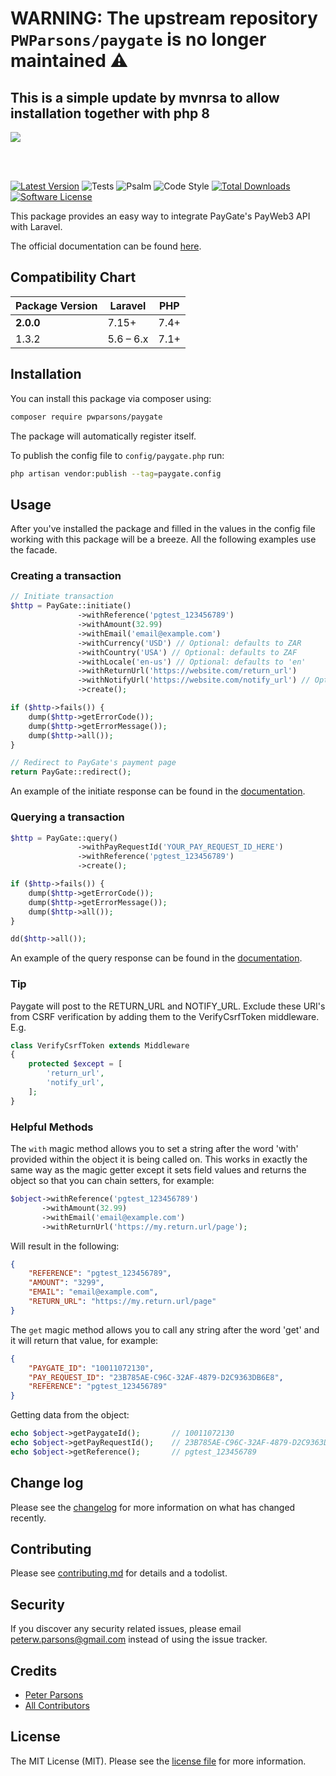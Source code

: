 # WARNING: The upstream repository `PWParsons/paygate` is no longer maintained :warning:

## This is a simple update by mvnrsa to allow installation together with php 8

<img src="https://repository-images.githubusercontent.com/203629326/d9fb0480-add4-11ea-91ec-99a6638a9496">

<br><br>

[![Latest Version](https://img.shields.io/github/release/pwparsons/paygate.svg)](https://github.com/pwparsons/paygate/releases)
![Tests](https://github.com/PWParsons/paygate/workflows/Tests/badge.svg)
![Psalm](https://github.com/PWParsons/paygate/workflows/Psalm/badge.svg)
![Code Style](https://github.com/PWParsons/paygate/workflows/Code%20Style/badge.svg)
[![Total Downloads](https://img.shields.io/packagist/dt/pwparsons/paygate.svg)](https://packagist.org/pwparsons/paygate)
[![Software License](https://img.shields.io/badge/license-MIT-brightgreen.svg)](LICENSE.md)

This package provides an easy way to integrate PayGate's PayWeb3 API with Laravel.

The official documentation can be found [here](http://docs.paygate.co.za/#payweb-3).

 Compatibility Chart
--------------------------------------------------------------------------------

| Package Version | Laravel      | PHP  |
|-----------------|--------------|------|
|    **2.0.0**    | 7.15+        | 7.4+ |
|      1.3.2      | 5.6 – 6.x    | 7.1+ |

## Installation

You can install this package via composer using:

```bash
composer require pwparsons/paygate
```

The package will automatically register itself.

To publish the config file to `config/paygate.php` run:

```bash
php artisan vendor:publish --tag=paygate.config
```

## Usage

After you've installed the package and filled in the values in the config file working with this package will be a breeze. All the following examples use the facade.

### Creating a transaction

```php
// Initiate transaction
$http = PayGate::initiate()
               ->withReference('pgtest_123456789')
               ->withAmount(32.99)
               ->withEmail('email@example.com')
               ->withCurrency('USD') // Optional: defaults to ZAR
               ->withCountry('USA') // Optional: defaults to ZAF
               ->withLocale('en-us') // Optional: defaults to 'en'
               ->withReturnUrl('https://website.com/return_url')
               ->withNotifyUrl('https://website.com/notify_url') // Optional
               ->create();

if ($http->fails()) {
    dump($http->getErrorCode());
    dump($http->getErrorMessage());
    dump($http->all());
}

// Redirect to PayGate's payment page
return PayGate::redirect();
```

An example of the initiate response can be found in the [documentation](http://docs.paygate.co.za/#response).

### Querying a transaction

```php
$http = PayGate::query()
               ->withPayRequestId('YOUR_PAY_REQUEST_ID_HERE')
               ->withReference('pgtest_123456789')
               ->create();

if ($http->fails()) {
    dump($http->getErrorCode());
    dump($http->getErrorMessage());
    dump($http->all());
}

dd($http->all());
```

An example of the query response can be found in the [documentation](http://docs.paygate.co.za/#response-2).

### Tip

Paygate will post to the RETURN_URL and NOTIFY_URL. Exclude these URI's from CSRF verification by adding them to the VerifyCsrfToken middleware. E.g.

```php
class VerifyCsrfToken extends Middleware
{
    protected $except = [
        'return_url',
        'notify_url',
    ];
}
```

### Helpful Methods

The `with` magic method allows you to set a string after the word 'with' provided within the object it is being called on. This works in exactly the same way as the magic getter except it sets field values and returns the object so that you can chain setters, for example:

```php
$object->withReference('pgtest_123456789')
       ->withAmount(32.99)
       ->withEmail('email@example.com')
       ->withReturnUrl('https://my.return.url/page');
```

Will result in the following:

```json
{
    "REFERENCE": "pgtest_123456789",
    "AMOUNT": "3299",
    "EMAIL": "email@example.com",
    "RETURN_URL": "https://my.return.url/page"
}
```

The `get` magic method allows you to call any string after the word 'get' and it will return that value, for example:

```json
{
    "PAYGATE_ID": "10011072130",
    "PAY_REQUEST_ID": "23B785AE-C96C-32AF-4879-D2C9363DB6E8",
    "REFERENCE": "pgtest_123456789"
}
```

Getting data from the object:

```php
echo $object->getPaygateId();       // 10011072130
echo $object->getPayRequestId();    // 23B785AE-C96C-32AF-4879-D2C9363DB6E8
echo $object->getReference();       // pgtest_123456789
```

## Change log

Please see the [changelog](CHANGELOG.md) for more information on what has changed recently.

## Contributing

Please see [contributing.md](CONTRIBUTING.md) for details and a todolist.

## Security

If you discover any security related issues, please email [peterw.parsons@gmail.com](mailto:peterw.parsons@gmail.com) instead of using the issue tracker.

## Credits

- [Peter Parsons](https://github.com/pwparsons)
- [All Contributors](../../contributors)

## License

The MIT License (MIT). Please see the [license file](LICENSE.md) for more information. 
